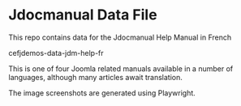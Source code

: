 # Jdocmanual Data File

This repo contains data for the Jdocmanual Help Manual in French

cefjdemos-data-jdm-help-fr

This is one of four Joomla related manuals available in a number of
languages, although many articles await translation.

The image screenshots are generated using Playwright.

